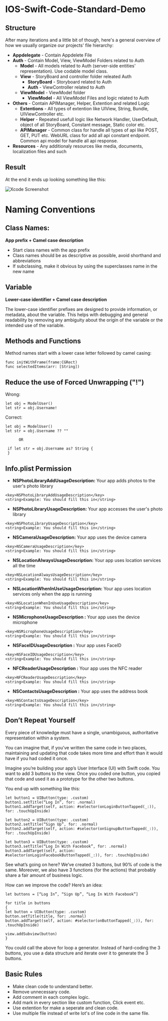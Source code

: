 # IOS-Swift-Code-Standard-Demo

## Structure
After many iterations and a little bit of though, here's a general overview of how we usually organize our projects' file hierarchy:
* **Appdelegate** - Contain Appdelete File
* **Auth** - Contain Model, View, ViewModel Folders related to Auth
  * **Model** - All models related to Auth (server-side entities' representation). Use codable model class.
  * **View** - StoryBoard and controller folder releated Auth
    * **StoryBoard** - Storyboard related to Auth
    * **Auth** - ViewController related to Auth
  * **ViewModel** - ViewModel folder
    * **ViewModel** - All ViewModel Files and logic related to Auth
* **Others** - Contain APIManager, Helper, Extention and related Logic
  * **Extentions** - All types of extention like UIView, String, Bundle, UIViewController etc.
  * **Helper** - Repeated usefull logic like Network Handler, UserDefault, object of all StoryBoard, Constant message, Static color etc.
  * **APIManager** - Common class for handle all types of api like POST, GET, PUT etc. WebURL class for add all api constant endpoint. Common api model for handle all api response.
* **Resources** - Any additionaly resources like media, documents, localization files and such

## Result
At the end it ends up looking something like this:

![Xcode Screenshot](https://github.com/MoonTechnolabs/IOS-Swift-Code-Standard-Demo/blob/main/readmeAssets/file.png "Xcode side bar screenshot")

# Naming Conventions
## Class Names:
**App prefix + Camel case description**

* Start class names with the app prefix
* Class names should be as descriptive as possible, avoid shorthand and abbreviations
* If subclassing, make it obvious by using the superclasses name in the new name

## Variable
**Lower-case identifier + Camel case description**

The lower-case identifier prefixes are designed to provide information, or metadata, about the variable. This helps with debugging and general readability by removing any ambiguity about the origin of the variable or the intended use of the variable.
 
## Methods and Functions

Method names start with a lower case letter followed by camel casing:

```
func initWithFrame(frame:CGRect)
func selectedItems(arr: [String])
```

## Reduce the use of Forced Unwrapping ("!")
Wrong:
```
let obj = ModelUser()
let str = obj.Username!
```
Correct:
```
let obj = ModelUser()
let str = obj.Username ?? ""

      OR
      
 if let str = obj.Username as? String {
 }
```
## Info.plist Permission

* **NSPhotoLibraryAddUsageDescription:** Your app adds photos to the user's photo library
```
<key>NSPhotoLibraryAddUsageDescription</key>
<string>Example: You should fill this in</string>
```

* **NSPhotoLibraryUsageDescription:** Your app accesses the user's photo library
```
<key>NSPhotoLibraryUsageDescription</key>
<string>Example: You should fill this in</string>
```

* **NSCameraUsageDescription:** Your app uses the device camera
```
<key>NSCameraUsageDescription</key>
<string>Example: You should fill this in</string>
```

* **NSLocationAlwaysUsageDescription:** Your app uses location services all the time
```
<key>NSLocationAlwaysUsageDescription</key>
<string>Example: You should fill this in</string>
```

* **NSLocationWhenInUseUsageDescription:** 	Your app uses location services only when the app is running
```
<key>NSLocationWhenInUseUsageDescription</key>
<string>Example: You should fill this in</string>
```

* **NSMicrophoneUsageDescription	:** Your app uses the device microphone
```
<key>NSMicrophoneUsageDescription</key>
<string>Example: You should fill this in</string>
```

* **NSFaceIDUsageDescription	:** Your app uses FaceID
```
<key>NSFaceIDUsageDescription</key>
<string>Example: You should fill this in</string>
```

* **NFCReaderUsageDescription	:** Your app uses the NFC reader
```
<key>NFCReaderUsageDescription</key>
<string>Example: You should fill this in</string>
```

* **NSContactsUsageDescription	:** Your app uses the address book
```
<key>NSContactsUsageDescription</key>
<string>Example: You should fill this in</string>
```

## Don’t Repeat Yourself
Every piece of knowledge must have a single, unambiguous, authoritative representation within a system.

You can imagine that, if you’ve written the same code in two places, maintaining and updating that code takes more time and effort than it would have if you had coded it once.

Imagine you’re building your app’s User Interface (UI) with Swift code. You want to add 3 buttons to the view. Once you coded one button, you copied that code and used it as a prototype for the other two buttons.

You end up with something like this:

```
let button1 = UIButton(type: .custom)
button1.setTitle(“Log In”, for: .normal)
button1.addTarget(self, action: #selector(onLoginButtonTapped(_:)), for: .touchUpInside)

let button2 = UIButton(type: .custom)
button2.setTitle(“Sign Up”, for: .normal)
button2.addTarget(self, action: #selector(onSignupButtonTapped(_:)), for: .touchUpInside)

let button3 = UIButton(type: .custom)
button3.setTitle(“Log In With Facebook”, for: .normal)
button3.addTarget(self, action: #selector(onLoginFacebookButtonTapped(_:)), for: .touchUpInside)
```

See what’s going on here? We’ve created 3 buttons, but 90% of code is the same. Moreover, we also have 3 functions (for the actions) that probably share a fair amount of business logic.

How can we improve the code? Here’s an idea:

  ```
  let buttons = [“Log In”, “Sign Up”, “Log In With Facebook”]

  for title in buttons
  {
  let button = UIButton(type: .custom)
  button.setTitle(title, for: .normal)
  button.addTarget(self, action: #selector(onButtonTapped(_:)), for: .touchUpInside)

  view.addSubview(button)
  }
```

You could call the above for loop a generator. Instead of hard-coding the 3 buttons, you use a data structure and iterate over it to generate the 3 buttons.

## Basic Rules
* Make clean code to understand better.
* Remove unnecessary code.
* Add comment in each complex logic.
* Add mark in every section like custom function, Click event etc.
* Use extention for make a seperate and clean code.
* Use multiple file instead of write lot's of line code in the same file.
